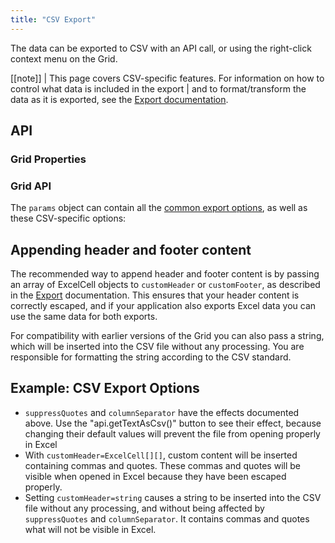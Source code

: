 ```yaml
---
title: "CSV Export"
---
```


The data can be exported to CSV with an API call, or using the right-click context menu on the Grid.

[[note]]
| This page covers CSV-specific features. For information on how to control what data is included in the export
| and to format/transform the data as it is exported, see the [Export documentation](/export/).

## API

### Grid Properties

<api-documentation source='grid-properties/properties.json' section='miscellaneous' names='["suppressCsvExport"]'></api-documentation>

### Grid API

<api-documentation source='grid-api/api.json' section='export' names='["exportDataAsCsv(params)", "getDataAsCsv(params)"]'></api-documentation>

The `params` object can contain all the [common export options](/export/), as well as these CSV-specific options:

<api-documentation source='csv-export/resources/csv.json' section='exportProperties'></api-documentation>

## Appending header and footer content

The recommended way to append header and footer content is by passing an array of ExcelCell objects to `customHeader` or `customFooter`, as described in the [Export](/export/) documentation. This ensures that your header content is correctly escaped, and if your application also exports Excel data you can use the same data for both exports.

For compatibility with earlier versions of the Grid you can also pass a string, which will be inserted into the CSV file without any processing. You are responsible for formatting the string according to the CSV standard.

## Example: CSV Export Options

- `suppressQuotes` and `columnSeparator` have the effects documented above. Use the "api.getTextAsCsv()" button to see their effect, because changing their default values will prevent the file from opening properly in Excel
- With `customHeader=ExcelCell[][]`, custom content will be inserted containing commas and quotes. These commas and quotes will be visible when opened in Excel because they have been escaped properly.
- Setting `customHeader=string` causes a string to be inserted into the CSV file without any processing, and without being affected by `suppressQuotes` and `columnSeparator`. It contains commas and quotes what will not be visible in Excel.

<grid-example title='CSV Export Options' name='csv-export' type='generated' options='{ "enterprise": true, "exampleHeight": 400 }'></grid-example>

